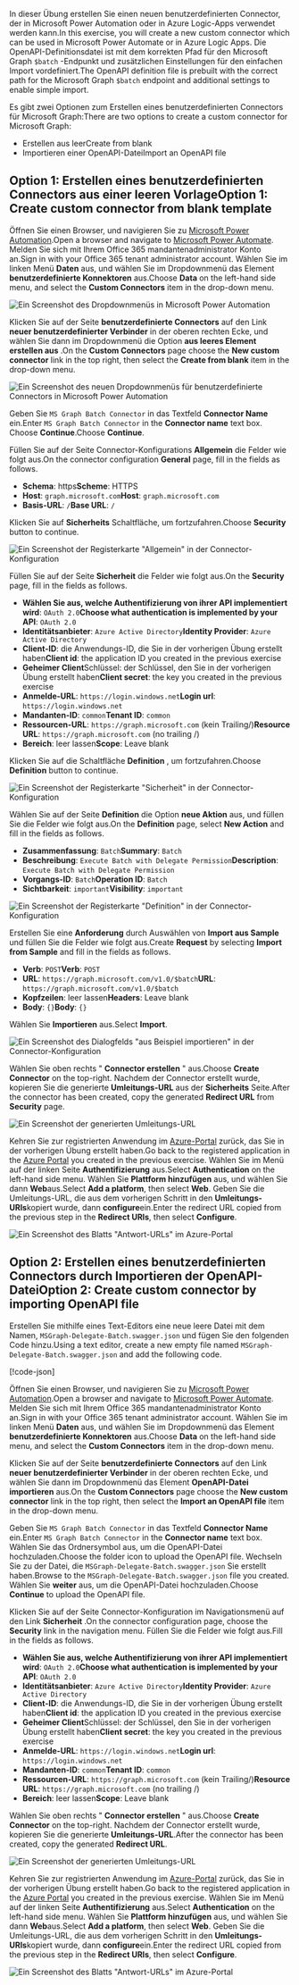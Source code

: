 <!-- markdownlint-disable MD002 MD041 -->

<span data-ttu-id="48bb2-101">In dieser Übung erstellen Sie einen neuen benutzerdefinierten Connector, der in Microsoft Power Automation oder in Azure Logic-Apps verwendet werden kann.</span><span class="sxs-lookup"><span data-stu-id="48bb2-101">In this exercise, you will create a new custom connector which can be used in Microsoft Power Automate or in Azure Logic Apps.</span></span> <span data-ttu-id="48bb2-102">Die OpenAPI-Definitionsdatei ist mit dem korrekten Pfad für den Microsoft Graph `$batch` -Endpunkt und zusätzlichen Einstellungen für den einfachen Import vordefiniert.</span><span class="sxs-lookup"><span data-stu-id="48bb2-102">The OpenAPI definition file is prebuilt with the correct path for the Microsoft Graph `$batch` endpoint and additional settings to enable simple import.</span></span>

<span data-ttu-id="48bb2-103">Es gibt zwei Optionen zum Erstellen eines benutzerdefinierten Connectors für Microsoft Graph:</span><span class="sxs-lookup"><span data-stu-id="48bb2-103">There are two options to create a custom connector for Microsoft Graph:</span></span>

- <span data-ttu-id="48bb2-104">Erstellen aus leer</span><span class="sxs-lookup"><span data-stu-id="48bb2-104">Create from blank</span></span>
- <span data-ttu-id="48bb2-105">Importieren einer OpenAPI-Datei</span><span class="sxs-lookup"><span data-stu-id="48bb2-105">Import an OpenAPI file</span></span>

## <a name="option-1-create-custom-connector-from-blank-template"></a><span data-ttu-id="48bb2-106">Option 1: Erstellen eines benutzerdefinierten Connectors aus einer leeren Vorlage</span><span class="sxs-lookup"><span data-stu-id="48bb2-106">Option 1: Create custom connector from blank template</span></span>

<span data-ttu-id="48bb2-107">Öffnen Sie einen Browser, und navigieren Sie zu [Microsoft Power Automation](https://flow.microsoft.com).</span><span class="sxs-lookup"><span data-stu-id="48bb2-107">Open a browser and navigate to [Microsoft Power Automate](https://flow.microsoft.com).</span></span> <span data-ttu-id="48bb2-108">Melden Sie sich mit Ihrem Office 365 mandantenadministrator Konto an.</span><span class="sxs-lookup"><span data-stu-id="48bb2-108">Sign in with your Office 365 tenant administrator account.</span></span> <span data-ttu-id="48bb2-109">Wählen Sie im linken Menü **Daten** aus, und wählen Sie im Dropdownmenü das Element **benutzerdefinierte Konnektoren** aus.</span><span class="sxs-lookup"><span data-stu-id="48bb2-109">Choose **Data** on the left-hand side menu, and select the **Custom Connectors** item in the drop-down menu.</span></span>

![Ein Screenshot des Dropdownmenüs in Microsoft Power Automation](./images/custom-connectors.png)

<span data-ttu-id="48bb2-111">Klicken Sie auf der Seite **benutzerdefinierte Connectors** auf den Link **neuer benutzerdefinierter Verbinder** in der oberen rechten Ecke, und wählen Sie dann im Dropdownmenü die Option **aus leeres Element erstellen aus** .</span><span class="sxs-lookup"><span data-stu-id="48bb2-111">On the **Custom Connectors** page choose the **New custom connector** link in the top right, then select the **Create from blank** item in the drop-down menu.</span></span>

![Ein Screenshot des neuen Dropdownmenüs für benutzerdefinierte Connectors in Microsoft Power Automation](./images/new-connector.png)

<span data-ttu-id="48bb2-113">Geben Sie `MS Graph Batch Connector` in das Textfeld **Connector Name** ein.</span><span class="sxs-lookup"><span data-stu-id="48bb2-113">Enter `MS Graph Batch Connector` in the **Connector name** text box.</span></span> <span data-ttu-id="48bb2-114">Choose **Continue**.</span><span class="sxs-lookup"><span data-stu-id="48bb2-114">Choose **Continue**.</span></span>

<span data-ttu-id="48bb2-115">Füllen Sie auf der Seite Connector-Konfigurations **Allgemein** die Felder wie folgt aus.</span><span class="sxs-lookup"><span data-stu-id="48bb2-115">On the connector configuration **General** page, fill in the fields as follows.</span></span>

- <span data-ttu-id="48bb2-116">**Schema**: https</span><span class="sxs-lookup"><span data-stu-id="48bb2-116">**Scheme**: HTTPS</span></span>
- <span data-ttu-id="48bb2-117">**Host**: `graph.microsoft.com`</span><span class="sxs-lookup"><span data-stu-id="48bb2-117">**Host**: `graph.microsoft.com`</span></span>
- <span data-ttu-id="48bb2-118">**Basis-URL**: `/`</span><span class="sxs-lookup"><span data-stu-id="48bb2-118">**Base URL**: `/`</span></span>

<span data-ttu-id="48bb2-119">Klicken Sie auf **Sicherheits** Schaltfläche, um fortzufahren.</span><span class="sxs-lookup"><span data-stu-id="48bb2-119">Choose **Security** button to continue.</span></span>

![Ein Screenshot der Registerkarte "Allgemein" in der Connector-Konfiguration](./images/general-tab.png)

<span data-ttu-id="48bb2-121">Füllen Sie auf der Seite **Sicherheit** die Felder wie folgt aus.</span><span class="sxs-lookup"><span data-stu-id="48bb2-121">On the **Security** page, fill in the fields as follows.</span></span>

- <span data-ttu-id="48bb2-122">**Wählen Sie aus, welche Authentifizierung von ihrer API implementiert wird**: `OAuth 2.0`</span><span class="sxs-lookup"><span data-stu-id="48bb2-122">**Choose what authentication is implemented by your API**: `OAuth 2.0`</span></span>
- <span data-ttu-id="48bb2-123">**Identitätsanbieter**: `Azure Active Directory`</span><span class="sxs-lookup"><span data-stu-id="48bb2-123">**Identity Provider**: `Azure Active Directory`</span></span>
- <span data-ttu-id="48bb2-124">**Client-ID**: die Anwendungs-ID, die Sie in der vorherigen Übung erstellt haben</span><span class="sxs-lookup"><span data-stu-id="48bb2-124">**Client id**: the application ID you created in the previous exercise</span></span>
- <span data-ttu-id="48bb2-125">**Geheimer Client**Schlüssel: der Schlüssel, den Sie in der vorherigen Übung erstellt haben</span><span class="sxs-lookup"><span data-stu-id="48bb2-125">**Client secret**: the key you created in the previous exercise</span></span>
- <span data-ttu-id="48bb2-126">**Anmelde-URL**: `https://login.windows.net`</span><span class="sxs-lookup"><span data-stu-id="48bb2-126">**Login url**: `https://login.windows.net`</span></span>
- <span data-ttu-id="48bb2-127">**Mandanten-ID**: `common`</span><span class="sxs-lookup"><span data-stu-id="48bb2-127">**Tenant ID**: `common`</span></span>
- <span data-ttu-id="48bb2-128">**Ressourcen-URL**: `https://graph.microsoft.com` (kein Trailing/)</span><span class="sxs-lookup"><span data-stu-id="48bb2-128">**Resource URL**: `https://graph.microsoft.com` (no trailing /)</span></span>
- <span data-ttu-id="48bb2-129">**Bereich**: leer lassen</span><span class="sxs-lookup"><span data-stu-id="48bb2-129">**Scope**: Leave blank</span></span>

<span data-ttu-id="48bb2-130">Klicken Sie auf die Schaltfläche **Definition** , um fortzufahren.</span><span class="sxs-lookup"><span data-stu-id="48bb2-130">Choose **Definition** button to continue.</span></span>

![Ein Screenshot der Registerkarte "Sicherheit" in der Connector-Konfiguration](./images/security-tab.png)

<span data-ttu-id="48bb2-132">Wählen Sie auf der Seite **Definition** die Option **neue Aktion** aus, und füllen Sie die Felder wie folgt aus.</span><span class="sxs-lookup"><span data-stu-id="48bb2-132">On the **Definition** page, select **New Action** and fill in the fields as follows.</span></span>

- <span data-ttu-id="48bb2-133">**Zusammenfassung**: `Batch`</span><span class="sxs-lookup"><span data-stu-id="48bb2-133">**Summary**: `Batch`</span></span>
- <span data-ttu-id="48bb2-134">**Beschreibung**: `Execute Batch with Delegate Permission`</span><span class="sxs-lookup"><span data-stu-id="48bb2-134">**Description**: `Execute Batch with Delegate Permission`</span></span>
- <span data-ttu-id="48bb2-135">**Vorgangs-ID**: `Batch`</span><span class="sxs-lookup"><span data-stu-id="48bb2-135">**Operation ID**: `Batch`</span></span>
- <span data-ttu-id="48bb2-136">**Sichtbarkeit**: `important`</span><span class="sxs-lookup"><span data-stu-id="48bb2-136">**Visibility**: `important`</span></span>

![Ein Screenshot der Registerkarte "Definition" in der Connector-Konfiguration](./images/definition-tab.png)

<span data-ttu-id="48bb2-138">Erstellen Sie eine **Anforderung** durch Auswählen von **Import aus Sample** und füllen Sie die Felder wie folgt aus.</span><span class="sxs-lookup"><span data-stu-id="48bb2-138">Create **Request** by selecting **Import from Sample** and fill in the fields as follows.</span></span>

- <span data-ttu-id="48bb2-139">**Verb**: `POST`</span><span class="sxs-lookup"><span data-stu-id="48bb2-139">**Verb**: `POST`</span></span>
- <span data-ttu-id="48bb2-140">**URL**: `https://graph.microsoft.com/v1.0/$batch`</span><span class="sxs-lookup"><span data-stu-id="48bb2-140">**URL**: `https://graph.microsoft.com/v1.0/$batch`</span></span>
- <span data-ttu-id="48bb2-141">**Kopfzeilen**: leer lassen</span><span class="sxs-lookup"><span data-stu-id="48bb2-141">**Headers**: Leave blank</span></span>
- <span data-ttu-id="48bb2-142">**Body**: `{}`</span><span class="sxs-lookup"><span data-stu-id="48bb2-142">**Body**: `{}`</span></span>

<span data-ttu-id="48bb2-143">Wählen Sie **Importieren** aus.</span><span class="sxs-lookup"><span data-stu-id="48bb2-143">Select **Import**.</span></span>

![Ein Screenshot des Dialogfelds "aus Beispiel importieren" in der Connector-Konfiguration](./images/import-sample.png)

<span data-ttu-id="48bb2-145">Wählen Sie oben rechts " **Connector erstellen** " aus.</span><span class="sxs-lookup"><span data-stu-id="48bb2-145">Choose **Create Connector** on the top-right.</span></span> <span data-ttu-id="48bb2-146">Nachdem der Connector erstellt wurde, kopieren Sie die generierte **Umleitungs-URL** aus der **Sicherheits** Seite.</span><span class="sxs-lookup"><span data-stu-id="48bb2-146">After the connector has been created, copy the generated **Redirect URL** from **Security** page.</span></span>

![Ein Screenshot der generierten Umleitungs-URL](./images/redirect-url.png)

<span data-ttu-id="48bb2-148">Kehren Sie zur registrierten Anwendung im [Azure-Portal](https://aad.portal.azure.com) zurück, das Sie in der vorherigen Übung erstellt haben.</span><span class="sxs-lookup"><span data-stu-id="48bb2-148">Go back to the registered application in the [Azure Portal](https://aad.portal.azure.com) you created in the previous exercise.</span></span> <span data-ttu-id="48bb2-149">Wählen Sie im Menü auf der linken Seite **Authentifizierung** aus.</span><span class="sxs-lookup"><span data-stu-id="48bb2-149">Select **Authentication** on the left-hand side menu.</span></span> <span data-ttu-id="48bb2-150">Wählen Sie **Plattform hinzufügen** aus, und wählen Sie dann **Web**aus.</span><span class="sxs-lookup"><span data-stu-id="48bb2-150">Select **Add a platform**, then select **Web**.</span></span> <span data-ttu-id="48bb2-151">Geben Sie die Umleitungs-URL, die aus dem vorherigen Schritt in den **Umleitungs-URIs**kopiert wurde, dann **configure**ein.</span><span class="sxs-lookup"><span data-stu-id="48bb2-151">Enter the redirect URL copied from the previous step in the **Redirect URIs**, then select **Configure**.</span></span>

![Ein Screenshot des Blatts "Antwort-URLs" im Azure-Portal](./images/update-app-reg.png)

## <a name="option-2-create-custom-connector-by-importing-openapi-file"></a><span data-ttu-id="48bb2-153">Option 2: Erstellen eines benutzerdefinierten Connectors durch Importieren der OpenAPI-Datei</span><span class="sxs-lookup"><span data-stu-id="48bb2-153">Option 2: Create custom connector by importing OpenAPI file</span></span>

<span data-ttu-id="48bb2-154">Erstellen Sie mithilfe eines Text-Editors eine neue leere Datei mit dem Namen, `MSGraph-Delegate-Batch.swagger.json` und fügen Sie den folgenden Code hinzu.</span><span class="sxs-lookup"><span data-stu-id="48bb2-154">Using a text editor, create a new empty file named `MSGraph-Delegate-Batch.swagger.json` and add the following code.</span></span>

[!code-json[](../LabFiles/MSGraph-Delegate-Batch.swagger.json)]

<span data-ttu-id="48bb2-155">Öffnen Sie einen Browser, und navigieren Sie zu [Microsoft Power Automation](https://flow.microsoft.com).</span><span class="sxs-lookup"><span data-stu-id="48bb2-155">Open a browser and navigate to [Microsoft Power Automate](https://flow.microsoft.com).</span></span> <span data-ttu-id="48bb2-156">Melden Sie sich mit Ihrem Office 365 mandantenadministrator Konto an.</span><span class="sxs-lookup"><span data-stu-id="48bb2-156">Sign in with your Office 365 tenant administrator account.</span></span> <span data-ttu-id="48bb2-157">Wählen Sie im linken Menü **Daten** aus, und wählen Sie im Dropdownmenü das Element **benutzerdefinierte Konnektoren** aus.</span><span class="sxs-lookup"><span data-stu-id="48bb2-157">Choose **Data** on the left-hand side menu, and select the **Custom Connectors** item in the drop-down menu.</span></span>

<span data-ttu-id="48bb2-158">Klicken Sie auf der Seite **benutzerdefinierte Connectors** auf den Link **neuer benutzerdefinierter Verbinder** in der oberen rechten Ecke, und wählen Sie dann im Dropdownmenü das Element **OpenAPI-Datei importieren** aus.</span><span class="sxs-lookup"><span data-stu-id="48bb2-158">On the **Custom Connectors** page choose the **New custom connector** link in the top right, then select the **Import an OpenAPI file** item in the drop-down menu.</span></span>

<span data-ttu-id="48bb2-159">Geben Sie `MS Graph Batch Connector` in das Textfeld **Connector Name** ein.</span><span class="sxs-lookup"><span data-stu-id="48bb2-159">Enter `MS Graph Batch Connector` in the **Connector name** text box.</span></span> <span data-ttu-id="48bb2-160">Wählen Sie das Ordnersymbol aus, um die OpenAPI-Datei hochzuladen.</span><span class="sxs-lookup"><span data-stu-id="48bb2-160">Choose the folder icon to upload the OpenAPI file.</span></span> <span data-ttu-id="48bb2-161">Wechseln Sie zu der Datei, die `MSGraph-Delegate-Batch.swagger.json` Sie erstellt haben.</span><span class="sxs-lookup"><span data-stu-id="48bb2-161">Browse to the `MSGraph-Delegate-Batch.swagger.json` file you created.</span></span> <span data-ttu-id="48bb2-162">Wählen Sie **weiter** aus, um die OpenAPI-Datei hochzuladen.</span><span class="sxs-lookup"><span data-stu-id="48bb2-162">Choose **Continue** to upload the OpenAPI file.</span></span>

<span data-ttu-id="48bb2-163">Klicken Sie auf der Seite Connector-Konfiguration im Navigationsmenü auf den Link **Sicherheit** .</span><span class="sxs-lookup"><span data-stu-id="48bb2-163">On the connector configuration page, choose the **Security** link in the navigation menu.</span></span> <span data-ttu-id="48bb2-164">Füllen Sie die Felder wie folgt aus.</span><span class="sxs-lookup"><span data-stu-id="48bb2-164">Fill in the fields as follows.</span></span>

- <span data-ttu-id="48bb2-165">**Wählen Sie aus, welche Authentifizierung von ihrer API implementiert wird**: `OAuth 2.0`</span><span class="sxs-lookup"><span data-stu-id="48bb2-165">**Choose what authentication is implemented by your API**: `OAuth 2.0`</span></span>
- <span data-ttu-id="48bb2-166">**Identitätsanbieter**: `Azure Active Directory`</span><span class="sxs-lookup"><span data-stu-id="48bb2-166">**Identity Provider**: `Azure Active Directory`</span></span>
- <span data-ttu-id="48bb2-167">**Client-ID**: die Anwendungs-ID, die Sie in der vorherigen Übung erstellt haben</span><span class="sxs-lookup"><span data-stu-id="48bb2-167">**Client id**: the application ID you created in the previous exercise</span></span>
- <span data-ttu-id="48bb2-168">**Geheimer Client**Schlüssel: der Schlüssel, den Sie in der vorherigen Übung erstellt haben</span><span class="sxs-lookup"><span data-stu-id="48bb2-168">**Client secret**: the key you created in the previous exercise</span></span>
- <span data-ttu-id="48bb2-169">**Anmelde-URL**: `https://login.windows.net`</span><span class="sxs-lookup"><span data-stu-id="48bb2-169">**Login url**: `https://login.windows.net`</span></span>
- <span data-ttu-id="48bb2-170">**Mandanten-ID**: `common`</span><span class="sxs-lookup"><span data-stu-id="48bb2-170">**Tenant ID**: `common`</span></span>
- <span data-ttu-id="48bb2-171">**Ressourcen-URL**: `https://graph.microsoft.com` (kein Trailing/)</span><span class="sxs-lookup"><span data-stu-id="48bb2-171">**Resource URL**: `https://graph.microsoft.com` (no trailing /)</span></span>
- <span data-ttu-id="48bb2-172">**Bereich**: leer lassen</span><span class="sxs-lookup"><span data-stu-id="48bb2-172">**Scope**: Leave blank</span></span>

<span data-ttu-id="48bb2-173">Wählen Sie oben rechts " **Connector erstellen** " aus.</span><span class="sxs-lookup"><span data-stu-id="48bb2-173">Choose **Create Connector** on the top-right.</span></span> <span data-ttu-id="48bb2-174">Nachdem der Connector erstellt wurde, kopieren Sie die generierte **Umleitungs-URL**.</span><span class="sxs-lookup"><span data-stu-id="48bb2-174">After the connector has been created, copy the generated **Redirect URL**.</span></span>

![Ein Screenshot der generierten Umleitungs-URL](./images/redirect-url.png)

<span data-ttu-id="48bb2-176">Kehren Sie zur registrierten Anwendung im [Azure-Portal](https://aad.portal.azure.com) zurück, das Sie in der vorherigen Übung erstellt haben.</span><span class="sxs-lookup"><span data-stu-id="48bb2-176">Go back to the registered application in the [Azure Portal](https://aad.portal.azure.com) you created in the previous exercise.</span></span> <span data-ttu-id="48bb2-177">Wählen Sie im Menü auf der linken Seite **Authentifizierung** aus.</span><span class="sxs-lookup"><span data-stu-id="48bb2-177">Select **Authentication** on the left-hand side menu.</span></span> <span data-ttu-id="48bb2-178">Wählen Sie **Plattform hinzufügen** aus, und wählen Sie dann **Web**aus.</span><span class="sxs-lookup"><span data-stu-id="48bb2-178">Select **Add a platform**, then select **Web**.</span></span> <span data-ttu-id="48bb2-179">Geben Sie die Umleitungs-URL, die aus dem vorherigen Schritt in den **Umleitungs-URIs**kopiert wurde, dann **configure**ein.</span><span class="sxs-lookup"><span data-stu-id="48bb2-179">Enter the redirect URL copied from the previous step in the **Redirect URIs**, then select **Configure**.</span></span>

![Ein Screenshot des Blatts "Antwort-URLs" im Azure-Portal](./images/update-app-reg.png)
